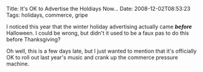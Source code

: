 Title: It's OK to Advertise the Holdiays Now...
Date: 2008-12-02T08:53:23
Tags: holidays, commerce, gripe


I noticed this year that the winter holiday advertising actually came <i><strong>before</strong></i> Halloween. I could be wrong, but didn't it used to be a faux pas to do this before Thanksgiving? 

Oh well, this is a few days late, but I just wanted to mention that it's officially OK to roll out last year's music and crank up the commerce pressure machine.
